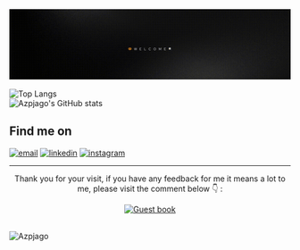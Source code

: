 <div align="center">
<img src="I'm Asep saepul anwar Machine learning Data science Data analyst.gif" alt="Welcome">
</div>
<!-- 
## Personal Stuffs
- 👸 Hi, this is Asep.
- 💻 I'm majoring Informatic engineering undergraduate degree.
- 🌱 I'm currently learning Data science, machine learning, and anything that interests me.
- 😀 I like to watch watching movies, listening to songs, thinking about things that interest me, and I'm an active thinker, which means I like challenges and solving problems..
- 💬 If you have any questions, just ask me.

## Github Stats
<!-- ![Azpjago's GitHub stats](https://github-readme-stats.vercel.app/api?username=Azpjago&show_icons=true)
<p><img src="https://github-readme-stats.vercel.app/api/top-langs?username=Azpjago&show_icons=true&locale=en&layout=compact" alt="Azpjago" /></p>
 -->

![Top Langs](https://github-readme-stats.vercel.app/api/top-langs/?username=Azpjago&theme=blue&show_icons=true&layout=compact&langs_count=7) <br>
![Azpjago's GitHub stats](https://github-readme-stats.vercel.app/api?username=Azpjago&theme=blue&show_icons=true)


## Find me on
<p>
  <a href="mailto:azp.jago@gmail.com"><img src="https://img.icons8.com/color/96/000000/gmail.png" alt="email"/></a>
  <a href="https://www.linkedin.com/in/asep-saepul-anwar-datascience/"><img src="https://img.icons8.com/color/96/000000/linkedin.png" alt="linkedin"/></a>
  <a href="https://www.instagram.com/azp_spl26"><img src="https://img.icons8.com/color/96/000000/instagram-new.png" alt="instagram"/></a>

---
<div align="center">
<p>Thank you for your visit, if you have any feedback for me it means a lot to me, please visit the comment below 👇 :</p>
 <a href="https://github.com/Azpjago/Azpjago/issues/3#issuecomment-new"><img src="https://media.giphy.com/media/xpdTYqqHNORSiZuL0h/giphy.gif" alt="Guest book"></a>
</div>

<br>
<p align="left"> <img src="https://komarev.com/ghpvc/?username=Azpjago&label=Profile%20views&color=0e75b6&style=flat" alt="Azpjago" /> </p>
